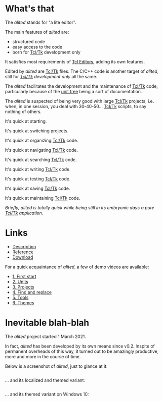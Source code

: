 # What's that

The *alited* stands for "a lite editor".

The main features of *alited* are:

  * structured code 
  * easy access to the code
  * born for [Tcl/Tk](https://wiki.tcl-lang.org/) development only

It satisfies most requirements of [Tcl Editors](https://wiki.tcl-lang.org/Tcl+Editors), adding its own features.

Edited by *alited* are [Tcl/Tk](https://wiki.tcl-lang.org/) files. The C/C++ code is another target of *alited*, still for *[Tcl/Tk](https://wiki.tcl-lang.org/) development only* all the same.

The *alited* facilitates the development and the maintenance of [Tcl/Tk](https://wiki.tcl-lang.org/) code, particularly because of the [unit tree](https://github.com/aplsimple/alited/releases/download/2.Units_alited-1.0.5/2.Units_alited-1.0.5.mp4) being a sort of documentation.

The *alited* is suspected of being very good with large [Tcl/Tk](https://wiki.tcl-lang.org/) projects, i.e. when, in one session, you deal with 30-40-50... [Tcl/Tk](https://wiki.tcl-lang.org/) scripts, to say nothing of others.

It's quick at starting.

It's quick at switching projects.

It's quick at organizing [Tcl/Tk](https://wiki.tcl-lang.org/) code.

It's quick at navigating [Tcl/Tk](https://wiki.tcl-lang.org/) code.

It's quick at searching [Tcl/Tk](https://wiki.tcl-lang.org/) code.

It's quick at writing [Tcl/Tk](https://wiki.tcl-lang.org/) code.

It's quick at testing [Tcl/Tk](https://wiki.tcl-lang.org/) code.

It's quick at saving [Tcl/Tk](https://wiki.tcl-lang.org/) code.

It's quick at maintaining [Tcl/Tk](https://wiki.tcl-lang.org/) code.

*Briefly, alited is totally quick while being still in its embryonic days a pure [Tcl/Tk](https://wiki.tcl-lang.org/) application.*

# Links

   * [Description](https://aplsimple.github.io/en/tcl/alited)
   * [Reference](https://aplsimple.github.io/en/tcl/alited/alited.html)
   * [Download](https://chiselapp.com/user/aplsimple/repository/alited/download)

For a quick acquaintance of *alited*, a few of demo videos are available:

   * [1. First start](https://github.com/aplsimple/alited/releases/download/1.Start_alited-1.0.4/1.Start_alited-1.0.4.mp4)
   * [2. Units](https://github.com/aplsimple/alited/releases/download/2.Units_alited-1.0.5/2.Units_alited-1.0.5.mp4)
   * [3. Projects](https://github.com/aplsimple/alited/releases/download/3.Projects_alited-1.0.4/3.Projects_alited-1.0.4.mp4)
   * [4. Find and replace](https://github.com/aplsimple/alited/releases/download/4.Find_alited-1.0.4/4.Find_alited-1.0.4.mp4)
   * [5. Tools](https://github.com/aplsimple/alited/releases/download/5.Tools_alited-1.0.4/5.Tools_alited-1.0.4.mp4)
   * [6. Themes](https://github.com/aplsimple/alited/releases/download/6.Themes_alited-1.0.5/6.Themes_alited-1.0.5.mp4)

# Inevitable blah-blah

The *alited* project started 1 March 2021.

In fact, *alited* has been developed by its own means since v0.2. Inspite of permanent overheads of this way, it turned out to be amazingly productive, more and more in the course of time.

Below is a screenshot of *alited*, just to glance at it:

<img src="https://aplsimple.github.io/en/tcl/alited/files/alited-en.png" class="media" alt="">

... and its localized and themed variant:

<img src="https://aplsimple.github.io/en/tcl/alited/files/alited-ru.png" class="media" alt="">

... and its themed variant on Windows 10:

<img src="https://aplsimple.github.io/en/tcl/alited/files/alited-win10.png" class="media" alt="">
